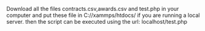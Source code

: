 Download all the files contracts.csv,awards.csv and test.php in your computer and put these file in C://xammps/htdocs/ if you are running a local server.
then the script can be executed using the url: localhost/test.php
